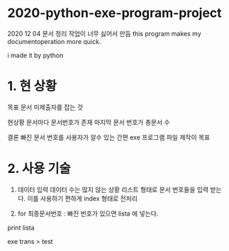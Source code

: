 # 2020-python-exe-program-project
2020 12 04 문서 정리 작업이 너무 싫어서 만듬
this program makes my documentoperation more quick.

i made it by python 

# 1. 현 상황
목표 문서 미제출자를 잡는 것

현상황
문서마다 문서번호가 존재
마지막 문서 번호가 총문서 수 

결론 
빠진 문서 번호를 사용자가 알수 있는 간편
exe 프로그램 파일 제작이 목표 

# 2. 사용 기술
1. 데이터 입력
데이터 수는 많지 않는 상황
리스트 형태로 문서 번호들을 입력 받는 다.
이를 사용하기 편하게 index 형태로 전처리

2. for 최종문서번호 :
빠진 번호가 있으면 lista 에 넣는다.   

print lista

exe trans > test
